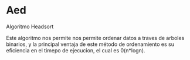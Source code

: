# Aed
Algoritmo Headsort

Este algoritmo nos permite nos permite ordenar datos a traves de arboles binarios, y la principal ventaja de este método de ordenamiento es su eficiencia en el timepo de ejecucion, el cual es 0(n*logn).
